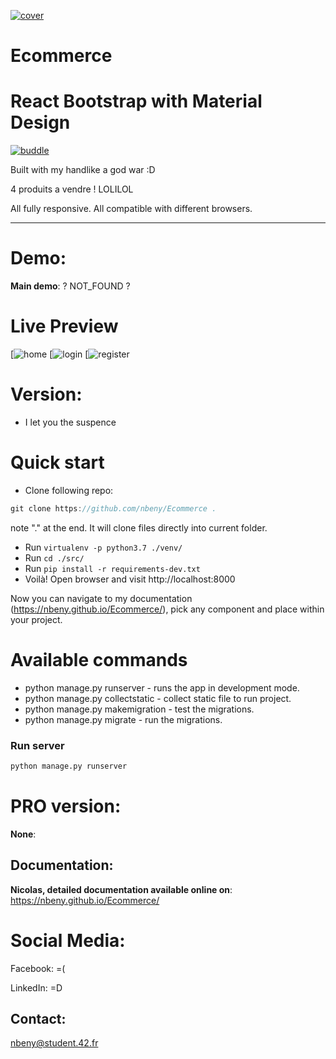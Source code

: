 [![cover]()]()

# Ecommerce

# React Bootstrap with Material Design

[![buddle]()]()

Built with my handlike a god war :D

4 produits a vendre ! LOLILOL

All fully responsive. All compatible with different browsers.

---

# Demo:

**Main demo**: ? NOT_FOUND ?

# Live Preview

[![home]()
[![login]()
[![register]()

# Version:

- I let you the suspence

# Quick start

- Clone following repo:

```javascript
git clone https://github.com/nbeny/Ecommerce .
```

note "." at the end. It will clone files directly into current folder.

- Run `virtualenv -p python3.7 ./venv/`
- Run `cd ./src/ `
- Run `pip install -r requirements-dev.txt`
- Voilà! Open browser and visit http://localhost:8000

Now you can navigate to my documentation (https://nbeny.github.io/Ecommerce/), pick any component and place within your project.

# Available commands

- python manage.py runserver - runs the app in development mode.
- python manage.py collectstatic - collect static file to run project.
- python manage.py makemigration - test the migrations.
- python manage.py migrate - run the migrations.

### Run server

```python
python manage.py runserver
```

# PRO version:

**None**: 

## Documentation:

**Nicolas, detailed documentation available online on**: https://nbeny.github.io/Ecommerce/

# Social Media:

Facebook: =(

LinkedIn: =D

## Contact:

nbeny@student.42.fr
